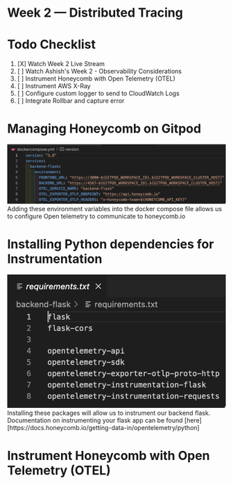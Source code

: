 # Week 2 — Distributed Tracing

# Todo Checklist 

1. [X] Watch Week 2 Live Stream 
2. [ ] Watch Ashish's Week 2 - Observability Considerations 
3. [ ] Instrument Honeycomb with Open Telemetry (OTEL)
4. [ ] Instrument AWS X-Ray
5. [ ] Configure custom logger to send to CloudWatch Logs
6. [ ] Integrate Rollbar and capture error 



# Managing Honeycomb on Gitpod 
<img src= ./images/OTELDC.png>
Adding these environment variables into the docker compose file allows us to configure Open telemetry to communicate to honeycomb.io

# Installing Python dependencies for Instrumentation 

<img src= ./images/PyComb.png>
Installing these packages will allow us to instrument our backend flask. Documentation on instrumenting your flask app can be found [here] [https://docs.honeycomb.io/getting-data-in/opentelemetry/python]







# Instrument Honeycomb with Open Telemetry (OTEL)


